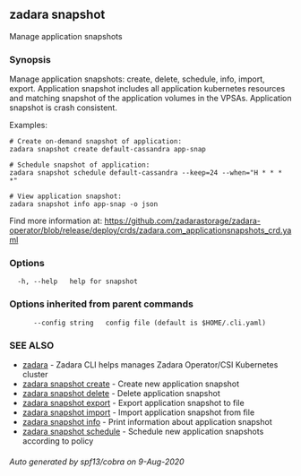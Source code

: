 ## zadara snapshot

Manage application snapshots

### Synopsis

Manage application snapshots: create, delete, schedule, info, import, export.
Application snapshot includes all application kubernetes resources and matching snapshot of the application volumes in the VPSAs.
Application snapshot is crash consistent.

Examples:

	# Create on-demand snapshot of application:
	zadara snapshot create default-cassandra app-snap

	# Schedule snapshot of application:
	zadara snapshot schedule default-cassandra --keep=24 --when="H * * * *"

	# View application snapshot:
	zadara snapshot info app-snap -o json

Find more information at: https://github.com/zadarastorage/zadara-operator/blob/release/deploy/crds/zadara.com_applicationsnapshots_crd.yaml


### Options

```
  -h, --help   help for snapshot
```

### Options inherited from parent commands

```
      --config string   config file (default is $HOME/.cli.yaml)
```

### SEE ALSO

* [zadara](README.md)	 - Zadara CLI helps manages Zadara Operator/CSI Kubernetes cluster
* [zadara snapshot create](zadara_snapshot_create.md)	 - Create new application snapshot
* [zadara snapshot delete](zadara_snapshot_delete.md)	 - Delete application snapshot
* [zadara snapshot export](zadara_snapshot_export.md)	 - Export application snapshot to file
* [zadara snapshot import](zadara_snapshot_import.md)	 - Import application snapshot from file
* [zadara snapshot info](zadara_snapshot_info.md)	 - Print information about application snapshot
* [zadara snapshot schedule](zadara_snapshot_schedule.md)	 - Schedule new application snapshots according to policy

###### Auto generated by spf13/cobra on 9-Aug-2020
